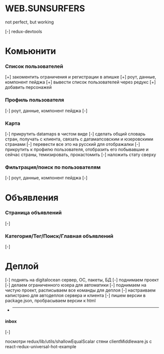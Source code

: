 # WEB.SUNSURFERS
not perfect, but working



[-] redux-devtools

Комьюнити
=========

### Список пользователей
[+] закоментить ограничения и регистрации в апишке
[+] роут, данные, компонент пейджа
[+] вывести список пользователей через редукс
[+] добавить персонажей

### Профиль пользователя
[-] роут, данные, компонент пейджа
[-] 

### Карта
[-] прикрутить datamaps в чистом виде
[-] сделать общий словарь стран, получать с клиента, связать с датамапсовским и юзеровскими странами
[-] перевести все это на русский для отображалки
[-] прикрутить к профилю пользователя, отобразить его побывавшие и сейчас страны, темизировать, прокастомить
[-] наложить стату сверху

### Фильтрация/поиск по пользователям
[-] роут, данные, компонент пейджа
[-] 


Объявления
==========

### Страница объявлений
[-]

### Категория/Тег/Поиск/Главная объявлений
[-]


Деплой
======
[-] поднять на digitalocean сервер, ОС, пакеты, БД
[-] поднимаем проект
[-] делаем ограниченного юзера для автоматики
[-] поднимаем на чистую проект, расписываем все команды для деплоя
[-] настраиваем капистрано для автодеплоя сервера и клиента
[-] пишем версии в package.json, пробрасываем версии к html


* --------------------------------------------------------
#### inbox
[-]

посмотри redux/lib/utils/shallowEqualScalar
стяни clientMiddleware.js с react-redux-universal-hot-example